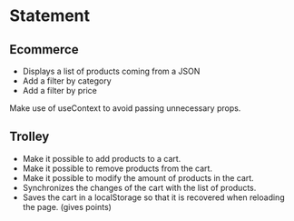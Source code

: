 # Statement

## Ecommerce

- Displays a list of products coming from a JSON
- Add a filter by category
- Add a filter by price

Make use of useContext to avoid passing unnecessary props.

## Trolley

- Make it possible to add products to a cart.
- Make it possible to remove products from the cart.
- Make it possible to modify the amount of products in the cart.
- Synchronizes the changes of the cart with the list of products.
- Saves the cart in a localStorage so that it is recovered when reloading the page. (gives points)
